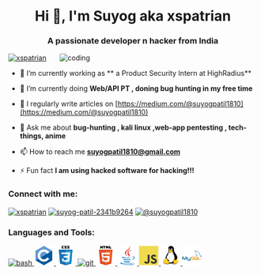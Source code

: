 <h1 align="center">Hi 👋, I'm Suyog aka xspatrian</h1>
<h3 align="center">A passionate developer n hacker from India</h3>
<img align="right" alt="coding" width="400" src="https://i.pinimg.com/originals/28/d9/a5/28d9a5107af5d4c4da117c05b4393b83.gif">

<p align="left"> <a href="https://twitter.com/xspatrian" target="blank"><img src="https://img.shields.io/twitter/follow/xspatrian?logo=twitter&style=for-the-badge" alt="xspatrian" /></a> </p>

- 🔭 I’m currently working as ** a Product Security Intern at HighRadius**

- 🌱 I’m currently doing **Web/API PT , doning bug hunting in my free time**

- 📝 I regularly write articles on [https://medium.com/@suyogpatil1810](https://medium.com/@suyogpatil1810)

- 💬 Ask me about **bug-hunting , kali linux ,web-app pentesting , tech-things, anime**

- 📫 How to reach me **suyogpatil1810@gmail.com**

- ⚡ Fun fact **I am using hacked software for hacking!!!**

<h3 align="left">Connect with me:</h3>
<p align="left">
<a href="https://twitter.com/xspatrian" target="blank"><img align="center" src="https://raw.githubusercontent.com/rahuldkjain/github-profile-readme-generator/master/src/images/icons/Social/twitter.svg" alt="xspatrian" height="30" width="40" /></a>
<a href="https://linkedin.com/in/suyog-patil-2341b9264" target="blank"><img align="center" src="https://raw.githubusercontent.com/rahuldkjain/github-profile-readme-generator/master/src/images/icons/Social/linked-in-alt.svg" alt="suyog-patil-2341b9264" height="30" width="40" /></a>
<a href="https://medium.com/@suyogpatil1810" target="blank"><img align="center" src="https://raw.githubusercontent.com/rahuldkjain/github-profile-readme-generator/master/src/images/icons/Social/medium.svg" alt="@suyogpatil1810" height="30" width="40" /></a>
</p>

<h3 align="left">Languages and Tools:</h3>
<p align="left"> <a href="https://www.gnu.org/software/bash/" target="_blank" rel="noreferrer"> <img src="https://www.vectorlogo.zone/logos/gnu_bash/gnu_bash-icon.svg" alt="bash" width="40" height="40"/> </a> <a href="https://www.cprogramming.com/" target="_blank" rel="noreferrer"> <img src="https://raw.githubusercontent.com/devicons/devicon/master/icons/c/c-original.svg" alt="c" width="40" height="40"/> </a> <a href="https://www.w3schools.com/css/" target="_blank" rel="noreferrer"> <img src="https://raw.githubusercontent.com/devicons/devicon/master/icons/css3/css3-original-wordmark.svg" alt="css3" width="40" height="40"/> </a> <a href="https://git-scm.com/" target="_blank" rel="noreferrer"> <img src="https://www.vectorlogo.zone/logos/git-scm/git-scm-icon.svg" alt="git" width="40" height="40"/> </a> <a href="https://www.w3.org/html/" target="_blank" rel="noreferrer"> <img src="https://raw.githubusercontent.com/devicons/devicon/master/icons/html5/html5-original-wordmark.svg" alt="html5" width="40" height="40"/> </a> <a href="https://www.java.com" target="_blank" rel="noreferrer"> <img src="https://raw.githubusercontent.com/devicons/devicon/master/icons/java/java-original.svg" alt="java" width="40" height="40"/> </a> <a href="https://developer.mozilla.org/en-US/docs/Web/JavaScript" target="_blank" rel="noreferrer"> <img src="https://raw.githubusercontent.com/devicons/devicon/master/icons/javascript/javascript-original.svg" alt="javascript" width="40" height="40"/> </a> <a href="https://www.linux.org/" target="_blank" rel="noreferrer"> <img src="https://raw.githubusercontent.com/devicons/devicon/master/icons/linux/linux-original.svg" alt="linux" width="40" height="40"/> </a> <a href="https://www.mysql.com/" target="_blank" rel="noreferrer"> <img src="https://raw.githubusercontent.com/devicons/devicon/master/icons/mysql/mysql-original-wordmark.svg" alt="mysql" width="40" height="40"/> </a> </p>

